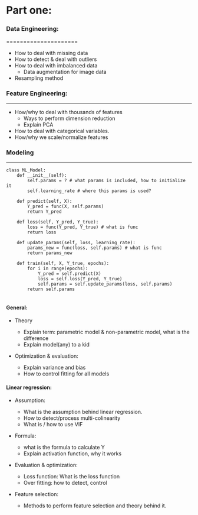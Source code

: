 # Part one:

### Data Engineering:
=====================

+ How to deal with missing data
+ How to detect & deal with outliers
+ How to deal with imbalanced data
  - Data augmentation for image data
+ Resampling method


### Feature Engineering:
______________
- How/why to deal with thousands of features
  + Ways to perform dimension reduction
   - Explain PCA
- How to deal with categorical variables.
- How/why we scale/normalize features

### Modeling
______________
```
class ML_Model:
    def __init__(self):
        self.params = ? # what params is included, how to initialize it
        self.learning_rate # where this params is used?
        
    def predict(self, X):
        Y_pred = func(X, self.params)
        return Y_pred
  
    def loss(self, Y_pred, Y_true):
        loss = func(Y_pred, Y_true) # what is func
        return loss

    def update_params(self, loss, learning_rate):
        params_new = func(loss, self.params) # what is func
        return params_new
        
    def train(self, X, Y_true, epochs):
        for i in range(epochs):
            Y_pred = self.predict(X)
            loss = self.loss(Y_pred, Y_true)
            self.params = self.update_params(loss, self.params)
        return self.params
            
```
#### General:
- Theory
  - Explain term: parametric model & non-parametric model, what is the difference
  - Explain model(any) to a kid

- Optimization & evaluation:
  - Explain variance and bias
  - How to control fitting for all models    

#### Linear regression:
- Assumption:
  - What is the assumption behind linear regression.
  - How to detect/process multi-colinearity
  - What is / how to use VIF

- Formula:
  - what is the formula to calculate Y
  - Explain activation function, why it works

+ Evaluation & optimization:
  - Loss function: What is the loss function
  - Over fitting: how to detect, control

+ Feature selection:
  + Methods to perform feature selection and theory behind it.
    
  
